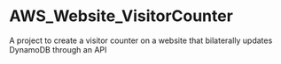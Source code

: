 # AWS_Website_VisitorCounter
A project to create a visitor counter on a website that bilaterally updates DynamoDB through an API
